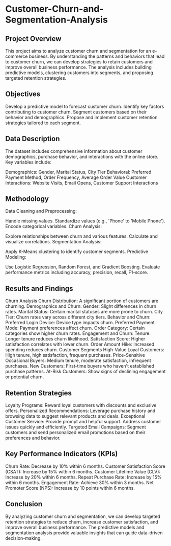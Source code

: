 # Customer-Churn-and-Segmentation-Analysis

## Project Overview
This project aims to analyze customer churn and segmentation for an e-commerce business. By understanding the patterns and behaviors that lead to customer churn, we can develop strategies to retain customers and improve overall business performance. The analysis includes building predictive models, clustering customers into segments, and proposing targeted retention strategies.

## Objectives
Develop a predictive model to forecast customer churn.
Identify key factors contributing to customer churn.
Segment customers based on their behavior and demographics.
Propose and implement customer retention strategies tailored to each segment.

## Data Description
The dataset includes comprehensive information about customer demographics, purchase behavior, and interactions with the online store. Key variables include:

Demographics: Gender, Marital Status, City Tier
Behavioral: Preferred Payment Method, Order Frequency, Average Order Value
Customer Interactions: Website Visits, Email Opens, Customer Support Interactions

## Methodology
Data Cleaning and Preprocessing:

Handle missing values.
Standardize values (e.g., 'Phone' to 'Mobile Phone').
Encode categorical variables.
Churn Analysis:

Explore relationships between churn and various features.
Calculate and visualize correlations.
Segmentation Analysis:

Apply K-Means clustering to identify customer segments.
Predictive Modeling:

Use Logistic Regression, Random Forest, and Gradient Boosting.
Evaluate performance metrics including accuracy, precision, recall, F1-score.

## Results and Findings

Churn Analysis
Churn Distribution: A significant portion of customers are churning.
Demographics and Churn:
Gender: Slight differences in churn rates.
Marital Status: Certain marital statuses are more prone to churn.
City Tier: Churn rates vary across different city tiers.
Behavior and Churn:
Preferred Login Device: Device type impacts churn.
Preferred Payment Mode: Payment preferences affect churn.
Order Category: Certain categories show higher churn rates.
Engagement and Churn:
Tenure: Longer tenure reduces churn likelihood.
Satisfaction Score: Higher satisfaction correlates with lower churn.
Order Amount Hike: Increased spending reduces churn.
Customer Segments
High-Value Loyal Customers: High tenure, high satisfaction, frequent purchases.
Price-Sensitive Occasional Buyers: Medium tenure, moderate satisfaction, infrequent purchases.
New Customers: First-time buyers who haven't established purchase patterns.
At-Risk Customers: Show signs of declining engagement or potential churn.

## Retention Strategies

Loyalty Programs: Reward loyal customers with discounts and exclusive offers.
Personalized Recommendations: Leverage purchase history and browsing data to suggest relevant products and deals.
Exceptional Customer Service: Provide prompt and helpful support. Address customer issues quickly and efficiently.
Targeted Email Campaigns: Segment customers and send personalized email promotions based on their preferences and behavior.

## Key Performance Indicators (KPIs)

Churn Rate: Decrease by 10% within 6 months.
Customer Satisfaction Score (CSAT): Increase by 15% within 6 months.
Customer Lifetime Value (CLV): Increase by 20% within 6 months.
Repeat Purchase Rate: Increase by 15% within 6 months.
Engagement Rate: Achieve 30% within 3 months.
Net Promoter Score (NPS): Increase by 10 points within 6 months.

## Conclusion

By analyzing customer churn and segmentation, we can develop targeted retention strategies to reduce churn, increase customer satisfaction, and improve overall business performance. The predictive models and segmentation analysis provide valuable insights that can guide data-driven decision-making.

